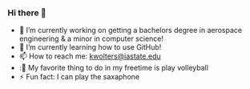 ### Hi there 👋

<!--
**Kwolters03/kwolters03** is a ✨ _special_ ✨ repository because its `README.md` (this file) appears on your GitHub profile.

Here are some ideas to get you started:
-->

- 🔭 I’m currently working on getting a bachelors degree in aerospace engineering & a minor in computer science!
- 🌱 I’m currently learning how to use GitHub!
- 📫 How to reach me: kwolters@iastate.edu
- :🏐 My favorite thing to do in my freetime is play volleyball
- ⚡ Fun fact: I can play the saxaphone

